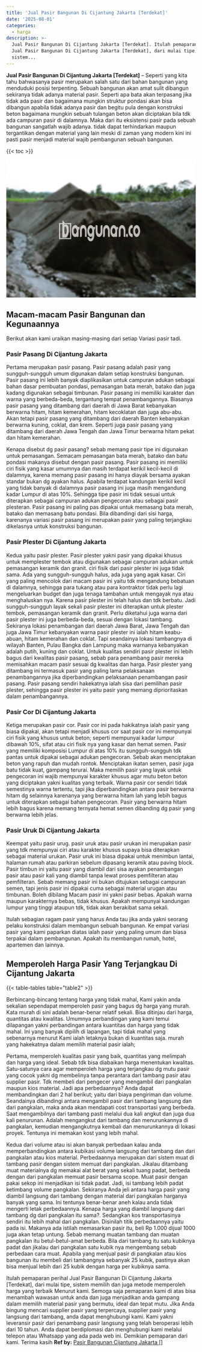 ```yaml
---
title: 'Jual Pasir Bangunan Di Cijantung Jakarta [Terdekat]'
date: '2025-08-01'
categories:
  - harga
description: >-
  Jual Pasir Bangunan Di Cijantung Jakarta [Terdekat]. Itulah pemaparan perihal
  Jual Pasir Bangunan Di Cijantung Jakarta [Terdekat], dari mulai tipe,
  sistem...
---
```


**Jual Pasir Bangunan Di Cijantung Jakarta \[Terdekat\]** – Seperti yang kita tahu bahwasanya pasir merupakan salah satu dari bahan bangunan yang menduduki posisi terpenting. Sebuah bangunan akan amat sulit dibangun sekiranya tidak adanya material pasir. Seperti apa bata akan terpasang jika tidak ada pasir dan bagaimana mungkin struktur pondasi akan bisa dibangun apabila tidak adanya pasir dan begitu pula dengan konstruksi beton bagaimana mungkin sebuah tulangan beton akan diciptakan bila tdk ada campuran pasir di dalamnya. Maka dari itu eksistensi pasir pada sebuah bangunan sangatlah wajib adanya. tidak dapat terhindarkan maupun tergantikan dengan material yang lain meski di zaman yang modern kini ini pasti pasir menjadi material wajib pembangunan sebuah bangunan.

{{< toc >}}

![Jual Pasir Bangunan Di Cijantung Jakarta [Terdekat]](/images/jual-pasir-bangunan-67.png)

## Macam-macam Pasir Bangunan dan Kegunaannya

Berikut akan kami uraikan masing-masing dari setiap Variasi pasir tadi.

### Pasir Pasang Di Cijantung Jakarta

Pertama merupakan pasir pasang. Pasir pasang adalah pasir yang sungguh-sungguh umum digunakan dalam setiap konstruksi bangunan. Pasir pasang ini lebih banyak diaplikasikan untuk campuran adukan sebagai bahan dasar pembuatan pondasi, pemasangan bata merah, batako dan juga kadang digunakan sebagai timbunan. Pasir pasang ini memiliki karakter dan warna yang berbeda-beda, tergantung tempat penambangannya. Biasanya pasir pasang yang ditambang dari daerah di Jawa Barat kebanyakan berwarna hitam, hitam kemerahan, hitam kecoklatan dan juga abu-abu. Akan tetapi pasir pasang yang ditambang dari daerah Banten kebanyakan berwarna kuning, coklat, dan krem. Seperti juga pasir pasang yang ditambang dari daerah Jawa Tengah dan Jawa Timur berwarna hitam pekat dan hitam kemerahan.

Kenapa disebut dg pasir pasang? sebab memang pasir tipe ini digunakan untuk pemasangan. Semacam pemasangan bata merah, batako dan batu pondasi makanya disebut dengan pasir pasang. Pasir pasang ini memiliki ciri fisik yang kasar umumnya dan masih terdapat kerikil kecil-kecil di dalamnya, karena memang pasir pasang ini hanya diayak bersama ayakan standar bukan dg ayakan halus. Apabila terdapat kandungan kerikil kecil yang tidak banyak di dalamnya pasir pasang ini juga masih mengandung kadar Lumpur di atas 10%. Sehingga tipe pasir ini tidak sesuai untuk diterapkan sebagai campuran adukan pengecoran atau sebagai pasir plesteran. Pasir pasang ini paling pas dipakai untuk memasang bata merah, batako dan memasang batu pondasi. Bila dibandingi dari sisi harga, karenanya variasi pasir pasang ini merupakan pasir yang paling terjangkau dikelasnya untuk konstruksi bangunan.

### Pasir Plester Di Cijantung Jakarta

Kedua yaitu pasir plester. Pasir plester yakni pasir yang dipakai khusus untuk memplester tembok atau digunakan sebagai campuran adukan untuk pemasangan keramik dan granit. ciri fisik dari pasir plester ini juga tidak sama. Ada yang sungguh-sungguh halus, ada juga yang agak kasar. Ciri yang paling mencolok dari macam pasir ini yaitu tdk mengandung bebatuan di dalamnya, sehingga para tukang atau para kontraktor tidak perlu lagi mengeluarkan budget dan juga tenaga tambahan untuk mengayak nya atau menghaluskan nya. Karena pasir plester ini telah halus dan tdk berbatu. Jadi sungguh-sungguh layak sekali pasir plester ini diterapkan untuk plester tembok, pemasangan keramik dan granit. Perlu diketahui juga warna dari pasir plester ini juga berbeda-beda, sesuai dengan lokasi tambang. Sekiranya lokasi penambangan dari daerah Jawa Barat, Jawa Tengah dan juga Jawa Timur kebanyakan warna pasir plester ini ialah hitam keabu-abuan, hitam kemerahan dan coklat. Tapi seandainya lokasi tambangnya di wilayah Banten, Pulau Bangka dan Lampung maka warnanya kebanyakan adalah putih, kuning dan coklat. Untuk kualitas sendiri pasir plester ini lebih bagus dari kwalitas pasir pasang, sebab para penambang pasir mereka memisahkan macam pasir sesuai dg kwalitas dan harga. Pasir plester yang ditambang ini termasuk pasir yang paling lama pelaksanaan penambangannya jika diperbandingkan pelaksanaan penambangan pasir pasang. Pasir pasang sendiri hakekatnya ialah sisa dari pemilihan pasir plester, sehingga pasir plester ini yaitu pasir yang memang diprioritaskan dalam penambangannya.

### Pasir Cor Di Cijantung Jakarta

Ketiga merupakan pasir cor. Pasir cor ini pada hakikatnya ialah pasir yang biasa dipakai, akan tetapi menjadi khusus cor saat pasir cor ini mempunyai ciri fisik yang khusus untuk beton; seperti mempunyai kadar lumpur dibawah 10%, sifat atau ciri fisik nya yang kasar dan hemat semen. Pasir yang memiliki komposisi Lumpur di atas 10% itu sungguh-sungguh tdk pantas untuk dipakai sebagai adukan pengecoran. Sebab akan menciptakan beton yang rapuh dan mudah rontok. Menciptakan ikatan semen, pasir juga batu tidak kuat, gampang terurai. Maka memilih pasir yang layak untuk pengecoran ini wajib mempunyai karakter khusus agar mutu beton beton yang diciptakan yakni kualitas yang terbaik. Warna pasir cor sendiri tidak semestinya warna tertentu, tapi jika diperbandingkan antara pasir berwarna hitam dg selainnya karenanya yang berwarna hitam lah yang lebih bagus untuk diterapkan sebagai bahan pengecoran. Pasir yang berwarna hitam lebih bagus karena memang ternyata hemat semen dibanding dg pasir yang berwarna lebih jelas.

### Pasir Uruk Di Cijantung Jakarta

Keempat yaitu pasir urug. pasir uruk atau pasir urukan ini merupakan pasir yang tdk mempunyai ciri atau karakter khusus supaya bisa diterapkan sebagai material urukan. Pasir uruk ini biasa dipakai untuk menimbun lantai, halaman rumah atau parkiran sebelum dipasang keramik atau paving block. Pasir timbun ini yaitu pasir yang diambil dari sisa ayakan penambangan pasir atau pasir kali yang diambil tanpa lewat proses pemfilteran atau pemfilteran. Sebab memang pasir ini bukan ditujukan sebagai campuran semen, tapi jenis pasir ini dipakai cuma sebagai material urugan atau timbunan. Boleh dibilang Macam pasir ini yakni pasir bebas. Apakah warna maupun karakternya bebas, tidak khusus. Apakah mempunyai kandungan lumpur yang tinggi ataupun tdk, tidak akan berakibat sama sekali.

Itulah sebagian ragam pasir yang harus Anda tau jika anda yakni seorang pelaku konstruksi dalam membangun sebuah bangunan. Ke empat variasi pasir yang kami paparkan diatas ialah pasir yang paling umum dan biasa terpakai dalam pembangunan. Apakah itu membangun rumah, hotel, apartemen dan lainnya.

## Memperoleh Harga Pasir Yang Terjangkau Di Cijantung Jakarta

{{< table-tables table="table2" >}}

Berbincang-bincang tentang harga yang tidak mahal, Kami yakin anda sekalian sependapat memperoleh pasir yang bagus dg harga yang murah. Kata murah di sini adalah benar-benar relatif sekali. Bisa ditinjau dari harga, quantitas atau kwalitas. Umumnya perbandingan yang kami temui dilapangan yakni perbandingan antara kuantitas dan harga yang tidak mahal. Ini yang banyak dipilih di lapangan, tapi tidak mahal yang sebenarnya menurut Kami ialah letaknya bukan di kuantitas saja. murah yang hakekatnya dalam memilih material pasir ialah;

Pertama, memperoleh kualitas pasir yang baik, quantitas yang melimpah dan harga yang ideal. Sebab tdk bisa diabaikan harga menentukan kwalitas. Satu-satunya cara agar memperoleh harga yang terjangkau dg mutu pasir yang cocok yakni dg membelinya tanpa perantara dari tambang pasir atau supplier pasir. Tdk membeli dari pengecer yang mengambil dari pangkalan maupun kios material. Jadi apa perbedaannya? Anda dapat membandingkan dari 2 hal berikut; yaitu dari biaya pengiriman dan volume. Seandainya dibandingi antara mengambil pasir dari tambang langsung dan dari pangkalan, maka anda akan mendapati cost transportasi yang berbeda. Saat mengambilnya dari tambang pasti melalui dua kali angkut dan juga dua kali penurunan. Adalah mengangkut dari tambang dan menurunkannya di pangkalan, kemudian mengangkutnya kembali dan menurunkannya di lokasi proyek. Tentunya ini memakan kost yang lebih mahal.

Kedua dari volume atau isi akan banyak perbedaan kalau anda memperbandingkan antara kubikasi volume langsung dari tambang dan dari pangkalan atau kios material. Perbedaannya merupakan dari sistem muat di tambang pasir dengan sistem memuat dari pangkalan. Jikalau ditambang muat materialnya dg memakai alat berat yang sekali tuang padat, berbeda dengan dari pangkalan memuat pasir bersama scope. Muat pasir dengan pakai sekop ini menjadikan isi tidak padat. Jadi, isi tambang lebih padat ketimbang volume pangkalan. Sekiranya Anda jeli antara harga pasir yang diambil langsung dari tambang dengan material dari pangkalan harganya banyak yang sama. Ini tentunya benar-benar aneh kalau anda tidak mengerti letak perbedaannya. Kenapa harga yang diambil langsung dari tambang dg dari pangkalan itu sama?. Sedangkan kos transportasinya sendiri itu lebih mahal dari pangkalan. Disinilah titik perbedaannya yaitu pada isi. Makanya ada istilah memasarkan pasir itu, beli Rp 1.000 dijual 1000 juga akan tetap untung. Sebab memang muatan tambang dan muatan pangkalan itu betul-betul-amat berbeda. Bila dari tambang itu satu kubiknya padat dan jikalau dari pangkalan satu kubik nya mengembang sebab perbedaan cara muat. Apabila yang menjual pasir di pangkalan atau kios bangunan itu membeli dari tambangnya sebanyak 25 kubik, pastinya akan bisa menjual lebih dari 25 kubik dengan harga per kubiknya sama.

Itulah pemaparan perihal Jual Pasir Bangunan Di Cijantung Jakarta \[Terdekat\], dari mulai tipe, sistem memilih dan juga metode memperoleh harga yang terbaik Menurut kami. Semoga saja pemaparan kami di atas bisa menambah wawasan untuk anda dan juga menjadikan anda gampang dalam memilih material pasir yang bermutu, ideal dan tepat mutu. Jika Anda bingung mencari supplier pasir yang terpercaya, supplier pasir yang langsung dari tambang, anda dapat menghubungi kami. Kami yakni leveransir pasir dari penambang pasir langsung yang telah beroperasi lebih dari 10 tahun. Anda dapat berdiplomasi dan menghubungi kami melalui telepon atau Whatsapp yang ada pada web ini. Demikian pemaparan dari kami. Terima kasih
**Ref by:** [Pasir Bangunan Cijantung Jakarta []](https://id.wikipedia.org/wiki/Pasir)
